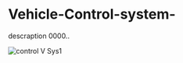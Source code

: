 # Vehicle-Control-system-
descraption 0000..

![control V Sys1](https://user-images.githubusercontent.com/22917887/211428918-622a414f-6055-4726-9832-765ab3e395c2.png)
